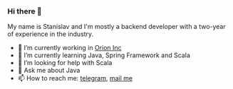 ### Hi there 👋

My name is Stanislav and I'm mostly a backend developer with a two-year of experience in the industry.

- 🔭 I’m currently working in [Orion Inc](https://www.orioninc.com/) 
- 🌱 I’m currently learning Java, Spring Framework and Scala
- 🤔 I’m looking for help with Scala
- 💬 Ask me about Java
- 📫 How to reach me: [telegram](https://t.me/slowslav), [mail me](mailto:stanis.stoyanov@outlook.com)

